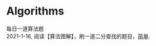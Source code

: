 # Algorithms       
每日一道算法题      
2021-1-16, 阅读【算法图解】，刷一道二分查找的题目，[简单](https://leetcode-cn.com/problems/que-shi-de-shu-zi-lcof/).         

